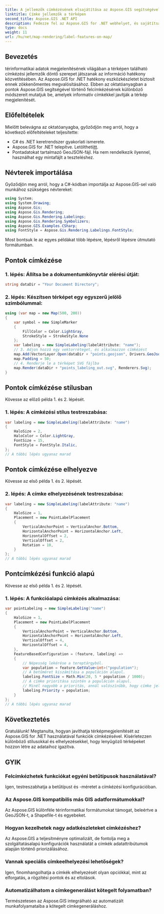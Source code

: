 ```yaml
---
title: A jellemzők címkézésének elsajátítása az Aspose.GIS segítségével .NET-hez
linktitle: Címke jellemzők a térképen
second_title: Aspose.GIS .NET API
description: Fedezze fel az Aspose.GIS for .NET webhelyet, és sajátítsa el a térképeken a jellemzők címkézésének művészetét. Fokozza a térinformatikai vizualizációkat könnyedén. #Aspose #GIS
type: docs
weight: 11
url: /hu/net/map-rendering/label-features-on-map/
---
```

## Bevezetés
térinformatikai adatok megjelenítésének világában a térképen található címkézési jellemzők döntő szerepet játszanak az információ hatékony közvetítésében. Az Aspose.GIS for .NET hatékony eszközkészletet biztosít ennek zökkenőmentes megvalósításához. Ebben az oktatóanyagban a pontok Aspose.GIS segítségével történő felcímkézésének különböző módszereit mutatjuk be, amelyek informatív címkékkel javítják a térkép megjelenítését.
## Előfeltételek
Mielőtt belevágna az oktatóanyagba, győződjön meg arról, hogy a következő előfeltételeket teljesítette:
- C# és .NET keretrendszer gyakorlati ismerete.
-  Aspose.GIS for .NET telepítve. Letöltheti[itt](https://releases.aspose.com/gis/net/).
- Pontadatokat tartalmazó GeoJSON-fájl. Ha nem rendelkezik ilyennel, használhat egy mintafájlt a teszteléshez.
## Névterek importálása
Győződjön meg arról, hogy a C#-kódban importálja az Aspose.GIS-sel való munkához szükséges névtereket:
```csharp
using System;
using System.Drawing;
using Aspose.Gis;
using Aspose.Gis.Rendering;
using Aspose.Gis.Rendering.Labelings;
using Aspose.Gis.Rendering.Symbolizers;
using Aspose.GIS.Examples.CSharp;
using FontStyle = Aspose.Gis.Rendering.Labelings.FontStyle;
```
Most bontsuk le az egyes példákat több lépésre, lépésről lépésre útmutató formátumban.
##  Pontok címkézése

### 1. lépés: Állítsa be a dokumentumkönyvtár elérési útját:
```csharp
string dataDir = "Your Document Directory";
```
### 2. lépés: Készítsen térképet egy egyszerű jelölő szimbólummal:
```csharp
using (var map = new Map(500, 200))
{
    var symbol = new SimpleMarker
    {
        FillColor = Color.LightGray,
        StrokeStyle = StrokeStyle.None
    };
    var labeling = new SimpleLabeling(labelAttribute: "name");
    // 3. Adjon hozzá egy vektorréteget, és alkalmazzon címkézést
    map.Add(VectorLayer.Open(dataDir + "points.geojson", Drivers.GeoJson), symbol, labeling);
    map.Padding = 50;
    // 4. Renderje le a térképet SVG fájlba
    map.Render(dataDir + "points_labeling_out.svg", Renderers.Svg);
}
```
## Pontok címkézése stílusban

Kövesse az előző példa 1. és 2. lépését.

### 1. lépés: A címkézési stílus testreszabása:
```csharp
var labeling = new SimpleLabeling(labelAttribute: "name")
{
    HaloSize = 2,
    HaloColor = Color.LightGray,
    FontSize = 15,
    FontStyle = FontStyle.Italic,
};
// A többi lépés ugyanaz marad
```
## Pontok címkézése elhelyezve

Kövesse az első példa 1. és 2. lépését.
### 2. lépés: A címke elhelyezésének testreszabása:
```csharp
var labeling = new SimpleLabeling(labelAttribute: "name")
{
    HaloSize = 1,
    Placement = new PointLabelPlacement
    {
        VerticalAnchorPoint = VerticalAnchor.Bottom,
        HorizontalAnchorPoint = HorizontalAnchor.Left,
        HorizontalOffset = 2,
        VerticalOffset = 2,
        Rotation = 10,
    }
};
// A többi lépés ugyanaz marad
```
## Pontcímkézési funkció alapú

Kövesse az első példa 1. és 2. lépését.

### 1. lépés: A funkcióalapú címkézés alkalmazása:
```csharp
var pointLabeling = new SimpleLabeling("name")
{
    HaloSize = 1,
    Placement = new PointLabelPlacement
    {
        VerticalAnchorPoint = VerticalAnchor.Bottom,
        HorizontalAnchorPoint = HorizontalAnchor.Left,
        VerticalOffset = 4,
        HorizontalOffset = 4,
    },
    FeatureBasedConfiguration = (feature, labeling) =>
    {
        // Népesség lekérése a tereptárgyból.
        var population = feature.GetValue<int>("population");
        // A betűméret kiszámítása a populáción alapul.
        labeling.FontSize = Math.Min(20, 5 * population / 1000);
        // A címke prioritása szintén a populáción alapul.
        // Minél nagyobb a prioritás, annál valószínűbb, hogy címke jelenik meg a kimeneti képen.
        labeling.Priority = population;
    }
};
// A többi lépés ugyanaz marad
```
## Következtetés
Gratulálunk! Megtanulta, hogyan javíthatja térképmegjelenítését az Aspose.GIS for .NET használatával funkciók címkézésével. Kísérletezzen különböző stílusokkal és elhelyezésekkel, hogy lenyűgöző térképeket hozzon létre az adataihoz igazítva.
## GYIK
### Felcímkézhetek funkciókat egyéni betűtípusok használatával?
Igen, testreszabhatja a betűtípust és -méretet a címkézési konfigurációban.
### Az Aspose.GIS kompatibilis más GIS adatformátumokkal?
Az Aspose.GIS különféle térinformatikai formátumokat támogat, beleértve a GeoJSON-t, a Shapefile-t és egyebeket.
### Hogyan kezelhetek nagy adatkészleteket címkézéshez?
Az Aspose.GIS a teljesítményre optimalizált, de fontolja meg a szolgáltatásalapú konfigurációk használatát a címkék adatattribútumok alapján történő priorizálásához.
### Vannak speciális címkeelhelyezési lehetőségek?
Igen, finomhangolhatja a címkék elhelyezését olyan opciókkal, mint az elforgatás, a rögzítési pontok és az eltolások.
### Automatizálhatom a címkegenerálást kötegelt folyamatban?
Természetesen az Aspose.GIS integrálható az automatizált munkafolyamataiba a kötegelt címkegeneráláshoz.
